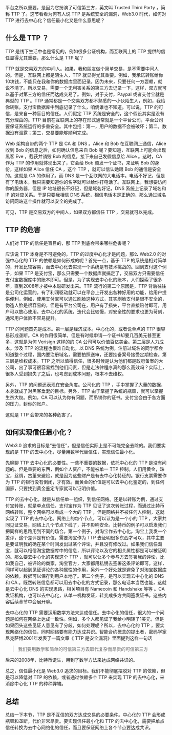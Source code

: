 平台之所以重要，是因为它扮演了可信第三方，英文叫 Trusted Third Party ，简称 TTP 了。这节看看为何有人说 TTP 是系统安全的漏洞，Web3.0 时代，如何对 TTP 进行去中心化？信任最小化又是什么意思呢？

## 什么是 TTP ？

TTP 是线下生活中也是常见的，例如很多公证机构，而互联网上的 TTP 提供的信任显得尤其重要，那么什么是 TTP 呢？

TTP 就是交易双方的中间人。如果，我和朋友做个简单交易，是不需要中间人的。但是，互联网上都是陌生人，TTP 就显得尤其重要。例如，我承诺转账给你10块钱，不能只在我和你的数据库里面记录。因为未来，只要任何一方耍赖，就说不清了。所以交易，需要一个无利害关系的第三方去记录一下，这样，双方就可以基于对第三方的信任而达成交易了。例如，对于支付，Paypal 或者支付宝就是典型的 TTP 。TTP 通常都是一个交易双方都不熟悉的一小伙陌生人，例如，我给你转账，支付宝数据库中到底记录了什么，咱俩谁也不知道。可以说，TTP 的可信，是来自一种盲目的信任。人们假定 TTP 系统是安全的，这个假设其实是没有充分理由的。TTP 目前在互联网上的存在形式通常就是一个平台公司，平台公司要保证系统运行的多重安全。其中包括：第一，用户的数据不会被破坏；第二，数据没有泄露；第三，交易要能够顺利完成。

Web 架构自带的两个 TTP 是 CA 和 DNS 。Alice 和 Bob 在互联网上通信，Alice 收到 Bob 的信息之后，如何确认信息来自 Bob 呢？要知道，互联网上可能会出现黑客 Eve ，截获并销毁 Bob 的信息，接下来自己发假信息给 Alice 。这时，CA 作为 TTP 的作用就体现出来了，它会给 Bob 颁发一个证书，来证明 Bob 的身份，这样如果 Alice 信任 CA ，这个 TTP ，就可以信认她跟 Bob 的通信是安全的。这就是 CA 的作用了。而 DNS 是一个互联网的大电话本。电话不好记，但是有了电话本，我只需要知道你的名字就可以给你打电话了。互联网上，我想要访问你的服务器，但是 IP 地址很长不好记，但是域名好记，DNS 系统上记录了域名和 IP 的对应关系。于是只要我相信 DNS 系统，相信电话本是正确的，那么通过域名访问网站这个操作就可以安全的完成了。

可见，TTP 是交易双方的中间人，如果双方都信任 TTP ，交易就可以完成。

## TTP 的危害

人们对 TTP 的信任是盲目的，那 TTP 到底会带来哪些危害呢？

应该说 TTP 本身是不可避免的，TTP 的过度中心化才是问题，那么 Web2.0 的对强中心化的 TTP 的依赖是如何形成的呢？首先一点，基于 TTP 的系统是相对简单的，开发比较容易，而去中心化去实现一个系统是有技术挑战的。回到支付这个例子，如果 TTP 是支付宝，那么只需要一个数据库就搞定了，交易双方只需要信任支付宝数据库中的账本即可。但是，为了实现去中心化的账本，人们探索了很多年，直到2008年才被中本聪研发出来。TTP 流行的第二个原因是，TTP 背后往往是公司化运营的，有了利润驱动就可以在平台上开发出各种好用的功能，给用户提供便利，例如，使用支付宝可以通过刷脸这种方式，其实刷脸支付是很不安全的，伪造人脸是很容易的，但是有平台公司在，用户有了损失，平台直接赔付即可，用户可以放心使用。去中心化的系统，迭代会比较慢，对安全性的要求也更为苛刻，通常用户体验不容易提升。

TTP 的问题首先是成本。第一层是经济成本。中心化的，或者说单点的 TTP 很容易形成垄断。CA 的作用很简单，但是有时候申请一个证书却要几百美元甚至更多，这就是为何 Verisign 这样的的 CA 公司可以价值百亿美金。第二层是人力成本。涉及 TTP 的流程也很难自动化，以 DNS 系统为例。注册过域名的同学都会知道整个过程，国内要注册域名，需要拍照送审，还要挂备案号接受定期检查。第三层是维权成本。TTP 之所以值得信任，很多时候是认为他们都是政府备案的大公司，出了事可很容易找到他们问责，但是走法律程序真的那么高效吗？实际上，很多人受到损失了之后，也考虑到成本问题，根本不去维权。

另外，TTP 的问题还表现在安全角度。公司化的 TTP ，手中掌握了大量的数据，本身就成了对黑客垂涎的目标。另外，TTP 由于掌握了系统的瓶颈，就可以掌握生杀大权。例如，CA 可以认为你有问题，而吊销你的证书。支付宝会由于各方面的压力，封你的账户。

这就是 TTP 会带来的各种危害了。

## 如何实现信任最小化？

Web3.0 追求的目标是“去信任”，但是信任实际上是不可能完全去除的。我们要实现的是 TTP 的去中心化，尽量用数学代替信任，实现信任最小化。

先聊聊 TTP 去中心化的必要性。一些不重要的数据，依托中心化的 TTP 是没有问题的。但是重要的东西，例如个人资产，不能被单一 TTP 控制。人们用黄金，珠宝，丝绸，古董来避险，就是因为这些财产是有去中心化特征的。银行支票需要作为 TTP 的银行没有倒闭，才有效。而黄金的价值是可以去中心化鉴定的，到任何国家，只要找到黄金鉴定专家就可以证明价值。

TTP 的去中心化，就是从信任单一组织，到信任网络。还是以转账为例，通过支付宝转账，就是单点信任，支付宝作为 TTP 见证了这次转账过程，而通过比特币网络转账，整个网络可以看成一个大的 TTP ，但是网络并不被任何人控制，这就实现了 TTP 的去中心化。网络上的每个节点，可以认为是一个小的 TTP ，大家共同见证交易，网络上几个节点下线了，并不影响安全。比特币的例子可以启发我们把同样的思路用到不同的场合。第一个例子，对淘宝作去中心化。淘宝上我发一个差评，这个差评是有价值，需要淘宝作为 TTP 去证明很多东西才可以，其中主要是要证明我的确在某个时间发出过某个评论，并且没有修改过。如果我们信任淘宝，就可以相信淘宝数据库中的信息，所以评论以及它的相关属性都是可以被证明的。那么要去中心化的实现这个 TTP ，就可以让多个参与方去签署我的评论，比如我自己，被评论的商家，淘宝官方，大家都用私钥去签署这条评论即可。这样，同样可以起到见证评论的各种属性的作用，另外一个好处就是避免了对淘宝数据库的依赖，数据可以保存到用户本地了。第二个例子，是可以实现去中心化的 DNS 和 CA 。既然转账信息都可以用去中心化的方式记录，那么电话本当然也能，这就是去中心化 DNS 的实现思路，相关项目有 Namecoin 和 Handshake 等等 。CA 发证机构，也可以去中心化，从单一机构发证，转变成多方共同签发证书。这些内容后续章节中会展开聊。

去中心化的 TTP 需要运用数学方法来达成信任。去中心化的信任，很大的一个问题是如何在网络上达成一致性。例如，多个人都见证了我给小明转了1美元，但是如果回头这些见证人意见有了分歧，如何处理呢？所以，去中心化的 TTP ，要实现网络化的信任，同时网络要有能力达成共识。智能合约概念的提出者，密码学家尼克萨博2001年发表了一篇文章《 TTP 是安全漏洞》里面提到这样一句话

> 我们要用数学和简单的可信第三方去取代复杂而昂贵的可信第三方

后来的2008年，比特币诞生，用到了数学方法来达成网络共识的。

总之，信任最小化是 Web3.0 追求的目标。我们不能彻底摆脱对 TTP 的依赖，但是可以降低对 TTP 的依赖，或者通过依赖多个 TTP 来实现 TTP 的去中心化，来消除中心化 TTP 的种种弊端。

## 总结

总结一下本节，TTP 是不互信的双方达成交易的必要条件。中心化的 TTP 会形成瓶颈和垄断，代价非常昂贵。要实现信任最小化和 TTP 的去中心化，需要把单点信任转换为去中心网络化的信任，而且要保证网络上各个节点要达成共识。
